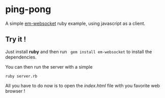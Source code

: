 # ping-pong
A simple [em-websocket](https://github.com/igrigorik/em-websocket) ruby example, using javascript as a client.

## Try it !
Just install **ruby** and then run ` gem install em-websocket` to install the dependencies.

You can then run the server with a simple

`ruby server.rb`

All you have to do now is to open the *index.html* file with you favorite web browser !
